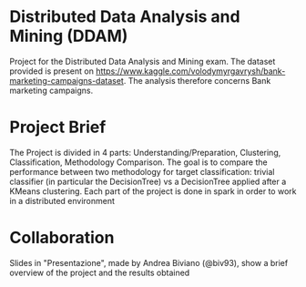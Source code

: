 # Distributed Data Analysis and Mining (DDAM)
Project for the Distributed Data Analysis and Mining exam. The dataset provided is present on https://www.kaggle.com/volodymyrgavrysh/bank-marketing-campaigns-dataset. The analysis therefore concerns Bank marketing campaigns.

# Project Brief
The Project is divided in 4 parts: Understanding/Preparation, Clustering, Classification, Methodology Comparison. The goal is to compare the performance between two methodology for target classification: trivial classifier (in particular the DecisionTree) vs a DecisionTree applied after a KMeans clustering. Each part of the project is done in spark in order to work in a distributed environment

# Collaboration
Slides in "Presentazione", made by Andrea Biviano (@biv93), show a brief overview of the project and the results obtained
